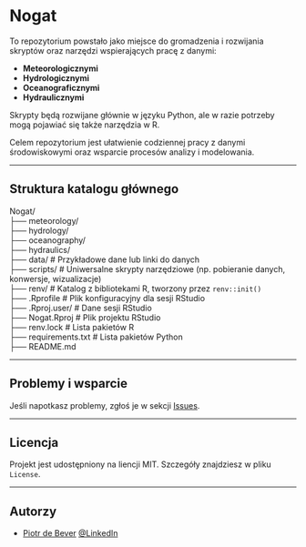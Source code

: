 # Nogat

To repozytorium powstało jako miejsce do gromadzenia i rozwijania skryptów oraz narzędzi wspierających pracę z danymi:

- **Meteorologicznymi**
- **Hydrologicznymi**
- **Oceanograficznymi**
- **Hydraulicznymi**

Skrypty będą rozwijane głównie w języku Python, ale w razie potrzeby mogą pojawiać się także narzędzia w R.

Celem repozytorium jest ułatwienie codziennej pracy z danymi środowiskowymi oraz wsparcie procesów analizy i modelowania.

---
## Struktura katalogu głównego
Nogat/<br>
├── meteorology/<br>
├── hydrology/<br>
├── oceanography/<br>
├── hydraulics/<br>
├── data/                 # Przykładowe dane lub linki do danych<br>
├── scripts/              # Uniwersalne skrypty narzędziowe (np. pobieranie danych, konwersje, wizualizacje)<br>
├── renv/                 # Katalog z bibliotekami R, tworzony przez `renv::init()`<br>
├── .Rprofile             # Plik konfiguracyjny dla sesji RStudio<br>
├── .Rproj.user/          # Dane sesji RStudio<br>
├── Nogat.Rproj           # Plik projektu RStudio<br>
├── renv.lock             # Lista pakietów R<br>
├── requirements.txt      # Lista pakietów Python<br>
├── README.md

---
## Problemy i wsparcie
Jeśli napotkasz problemy, zgłoś je w sekcji [Issues](https://github.com/Daldek/Nogat/issues).

---
## Licencja
Projekt jest udostępniony na liencji MIT. Szczegóły znajdziesz w pliku ``License``.

---
## Autorzy
- [Piotr de Bever](https://www.https://debever.pl/) [@LinkedIn](https://www.linkedin.com/in/piotr-de-bever/)